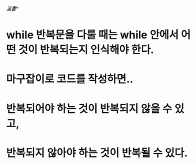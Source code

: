 ***교훈****
# while 반복문을 다룰 때는 while 안에서 어떤 것이 반복되는지 인식해야 한다.
# 마구잡이로 코드를 작성하면..
# 반복되어야 하는 것이 반복되지 않을 수 있고,
# 반복되지 않아야 하는 것이 반복될 수 있다.
